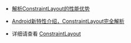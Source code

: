 

- [解析ConstraintLayout的性能优势](https://mp.weixin.qq.com/s/gGR2itbY7hh9fo61SxaMQQ)

- [Android新特性介绍，ConstraintLayout完全解析](http://blog.csdn.net/guolin_blog/article/details/53122387)

- 详细请查看 [ConstraintLayout](https://zhangmiao.cc/2018/07/24/ConstraintLayout%E5%AE%8C%E5%85%A8%E8%A7%A3%E6%9E%90%E5%BF%AB%E6%9D%A5%E4%BC%98%E5%8C%96%E4%BD%A0%E7%9A%84%E5%B8%83%E5%B1%80%E5%90%A7/)
